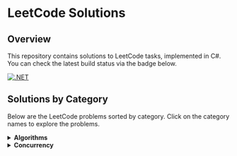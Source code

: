 # LeetCode Solutions

## Overview
This repository contains solutions to LeetCode tasks, implemented in C#. You can check the latest build status via the badge below.

[![.NET](https://github.com/eremeeveugene/leetcode/actions/workflows/dotnet.yml/badge.svg)](https://github.com/eremeeveugene/leetcode)

## Solutions by Category

Below are the LeetCode problems sorted by category. Click on the category names to explore the problems.

<details>
  <summary><strong>Algorithms</strong></summary>
  <p>

  - [2. Add Two Numbers](https://leetcode.com/problems/add-two-numbers/description/)
  - [3. Longest Substring Without Repeating Characters](https://leetcode.com/problems/longest-substring-without-repeating-characters/description/)
  - [9. Palindrome Number](https://leetcode.com/problems/palindrome-number/description/)
  - [13. Roman to Integer](https://leetcode.com/problems/roman-to-integer/description/)
  - [14. Longest Common Prefix](https://leetcode.com/problems/longest-common-prefix/description/)
  - [19. Remove Nth Node From End of List](https://leetcode.com/problems/remove-nth-node-from-end-of-list/description/)
  - [21. Merge Two Sorted Lists](https://leetcode.com/problems/merge-two-sorted-lists/description/)
  - [26. Remove Duplicates from Sorted Array](https://leetcode.com/problems/remove-duplicates-from-sorted-array/description/)
  - [27. Remove Element](https://leetcode.com/problems/remove-element/description/)
  - [28. Find the Index of the First Occurrence in a String](https://leetcode.com/problems/find-the-index-of-the-first-occurrence-in-a-string/description/)
  - [41. First Missing Positive](https://leetcode.com/problems/first-missing-positive/description/)
  - [57. Insert Interval](https://leetcode.com/problems/insert-interval/description/)
  - [58. Length of Last Word](https://leetcode.com/problems/length-of-last-word/description/)
  - [66. Plus One](https://leetcode.com/problems/plus-one/description/)
  - [67. Add Binary](https://leetcode.com/problems/add-binary/description/)
  - [70. Climbing Stairs](https://leetcode.com/problems/climbing-stairs/description/)
  - [83. Remove Duplicates from Sorted List](https://leetcode.com/problems/remove-duplicates-from-sorted-list/description/)
  - [85. Maximal Rectangle](https://leetcode.com/problems/maximal-rectangle/description/)
  - [88. Merge Sorted Array](https://leetcode.com/problems/merge-sorted-array/description/)
  - [94. Binary Tree Inorder Traversal](https://leetcode.com/problems/binary-tree-inorder-traversal/description/)
  - [100. Same Tree](https://leetcode.com/problems/same-tree/description/)
  - [104. Maximum Depth of Binary Tree](https://leetcode.com/problems/maximum-depth-of-binary-tree/description/)
  - [110. Balanced Binary Tree](https://leetcode.com/problems/balanced-binary-tree/description/)
  - [112. Path Sum](https://leetcode.com/problems/path-sum/description/)
  - [113. Path Sum II](https://leetcode.com/problems/path-sum-ii/description/)
  - [118. Pascal's Triangle](https://leetcode.com/problems/pascals-triangle/description/)
  - [119. Pascal's Triangle II](https://leetcode.com/problems/pascals-triangle-ii/description/)
  - [121. Best Time to Buy and Sell Stock](https://leetcode.com/problems/best-time-to-buy-and-sell-stock/description/)
  - [141. Linked List Cycle](https://leetcode.com/problems/linked-list-cycle/description/)
  - [143. Reorder List](https://leetcode.com/problems/reorder-list/description/)
  - [169. Majority Element](https://leetcode.com/problems/majority-element/description/)
  - [200. Number of Islands](https://leetcode.com/problems/number-of-islands/description/)
  - [202. Happy Number](https://leetcode.com/problems/happy-number/description/)
  - [205. Isomorphic Strings](https://leetcode.com/problems/isomorphic-strings/description/)
  - [206. Reverse Linked List](https://leetcode.com/problems/reverse-linked-list/description/)
  - [217. Contains Duplicate](https://leetcode.com/problems/contains-duplicate/description/)
  - [219. Contains Duplicate II](https://leetcode.com/problems/contains-duplicate-ii/description/)
  - [220. Contains Duplicate III](https://leetcode.com/problems/contains-duplicate-iii/description/)
  - [234. Palindrome Linked List](https://leetcode.com/problems/palindrome-linked-list/description/)
  - [257. Binary Tree Paths](https://leetcode.com/problems/binary-tree-paths/description/)
  - [258. Add Digits](https://leetcode.com/problems/add-digits/description/)
  - [268. Missing Number](https://leetcode.com/problems/missing-number/description/)
  - [279. Perfect Squares](https://leetcode.com/problems/perfect-squares/description/)
  - [287. Find the Duplicate Number](https://leetcode.com/problems/find-the-duplicate-number/description/)
  - [338. Counting Bits](https://leetcode.com/problems/counting-bits/description/)
  - [344. Reverse String](https://leetcode.com/problems/reverse-string/description/)
  - [349. Intersection of Two Arrays](https://leetcode.com/problems/intersection-of-two-arrays/description/)
  - [392. Is Subsequence](https://leetcode.com/problems/is-subsequence/description/)
  - [402. Remove K Digits](https://leetcode.com/problems/remove-k-digits/description/)
  - [415. Add Strings](https://leetcode.com/problems/add-strings/description/)
  - [442. Find All Duplicates in an Array](https://leetcode.com/problems/find-all-duplicates-in-an-array/description/)
  - [452. Minimum Number of Arrows to Burst Balloons](https://leetcode.com/problems/minimum-number-of-arrows-to-burst-balloons/description/)
  - [459. Repeated Substring Pattern](https://leetcode.com/problems/repeated-substring-pattern/description/)
  - [463. Island Perimeter](https://leetcode.com/problems/island-perimeter/description/)
  - [509. Fibonacci Number](https://leetcode.com/problems/fibonacci-number/description/)
  - [513. Find Bottom Left Tree Value](https://leetcode.com/problems/find-bottom-left-tree-value/description/)
  - [525. Contiguous Array](https://leetcode.com/problems/contiguous-array/description/)
  - [541. Reverse String II](https://leetcode.com/problems/reverse-string-ii/description/)
  - [543. Diameter of Binary Tree](https://leetcode.com/problems/diameter-of-binary-tree/description/)
  - [557. Reverse Words in a String III](https://leetcode.com/problems/reverse-words-in-a-string-iii/description/)
  - [561. Array Partition](https://leetcode.com/problems/array-partition/description/)
  - [623. Add One Row to Tree](https://leetcode.com/problems/add-one-row-to-tree/description/)
  - [643. Maximum Average Subarray I](https://leetcode.com/problems/maximum-average-subarray-i/description/)
  - [724. Find Pivot Index](https://leetcode.com/problems/find-pivot-index/description/)
  - [733. Flood Fill](https://leetcode.com/problems/flood-fill/description/)
  - [746. Min Cost Climbing Stairs](https://leetcode.com/problems/min-cost-climbing-stairs/description/)
  - [771. Jewels and Stones](https://leetcode.com/problems/jewels-and-stones/description/)
  - [787. Cheapest Flights Within K Stops](https://leetcode.com/problems/cheapest-flights-within-k-stops/description/)
  - [791. Custom Sort String](https://leetcode.com/problems/custom-sort-string/description/)
  - [930. Binary Subarrays With Sum](https://leetcode.com/problems/binary-subarrays-with-sum/description/)
  - [948. Bag of Tokens](https://leetcode.com/problems/bag-of-tokens/description/)
  - [950. Reveal Cards In Increasing Order](https://leetcode.com/problems/reveal-cards-in-increasing-order/description/)
  - [989. Add to Array-Form of Integer](https://leetcode.com/problems/add-to-array-form-of-integer/description/)
  - [997. Find the Town Judge](https://leetcode.com/problems/find-the-town-judge/description/)
  - [1013. Partition Array Into Three Parts With Equal Sum](https://leetcode.com/problems/partition-array-into-three-parts-with-equal-sum/description/)
  - [1025. Divisor Game](https://leetcode.com/problems/divisor-game/description/)
  - [1108. Defanging an IP Address](https://leetcode.com/problems/defanging-an-ip-address/description/)
  - [1137. N-th Tribonacci Number](https://leetcode.com/problems/n-th-tribonacci-number/description/)
  - [1171. Remove Zero Sum Consecutive Nodes from Linked List](https://leetcode.com/problems/remove-zero-sum-consecutive-nodes-from-linked-list/description/)
  - [1249. Minimum Remove to Make Valid Parentheses](https://leetcode.com/problems/minimum-remove-to-make-valid-parentheses/description/)
  - [1323. Maximum 69 Number](https://leetcode.com/problems/maximum-69-number/description/)
  - [1342. Number of Steps to Reduce a Number to Zero](https://leetcode.com/problems/number-of-steps-to-reduce-a-number-to-zero/description/)
  - [1365. How Many Numbers Are Smaller Than the Current Number](https://leetcode.com/problems/how-many-numbers-are-smaller-than-the-current-number/description/)
  - [1442. Count Triplets That Can Form Two Arrays of Equal XOR](https://leetcode.com/problems/count-triplets-that-can-form-two-arrays-of-equal-xor/description/)
  - [1480. Running Sum of 1d Array](https://leetcode.com/problems/running-sum-of-1d-array/description/)
  - [1512. Number of Good Pairs](https://leetcode.com/problems/number-of-good-pairs/description/)
  - [1544. Make The String Great](https://leetcode.com/problems/make-the-string-great/description/)
  - [1609. Even Odd Tree](https://leetcode.com/problems/even-odd-tree/description/)
  - [1614. Maximum Nesting Depth of the Parentheses](https://leetcode.com/problems/maximum-nesting-depth-of-the-parentheses/description/)
  - [1630. Arithmetic Subarrays](https://leetcode.com/problems/arithmetic-subarrays/description/)
  - [1662. Check If Two String Arrays are Equivalent](https://leetcode.com/problems/check-if-two-string-arrays-are-equivalent/description/)
  - [1672. Richest Customer Wealth](https://leetcode.com/problems/richest-customer-wealth/description/)
  - [1678. Goal Parser Interpretation](https://leetcode.com/problems/goal-parser-interpretation/description/)
  - [1688. Count of Matches in Tournament](https://leetcode.com/problems/count-of-matches-in-tournament/description/)
  - [1700. Number of Students Unable to Eat Lunch](https://leetcode.com/problems/number-of-students-unable-to-eat-lunch/description/)
  - [1716. Calculate Money in Leetcode Bank](https://leetcode.com/problems/calculate-money-in-leetcode-bank/description/)
  - [1720. Decode XORed Array](https://leetcode.com/problems/decode-xored-array/description/)
  - [1750. Minimum Length of String After Deleting Similar Ends](https://leetcode.com/problems/minimum-length-of-string-after-deleting-similar-ends/description/)
  - [1832. Check if the Sentence Is Pangram](https://leetcode.com/problems/check-if-the-sentence-is-pangram/description/)
  - [1920. Build Array from Permutation](https://leetcode.com/problems/build-array-from-permutation/description/)
  - [1929. Concatenation of Array](https://leetcode.com/problems/concatenation-of-array/description/)
  - [1971. Find if Path Exists in Graph](https://leetcode.com/problems/find-if-path-exists-in-graph/description/)
  - [1991. Find the Middle Index in Array](https://leetcode.com/problems/find-the-middle-index-in-array/description/)
  - [1992. Find All Groups of Farmland](https://leetcode.com/problems/find-all-groups-of-farmland/description/)
  - [2011. Final Value of Variable After Performing Operations](https://leetcode.com/problems/final-value-of-variable-after-performing-operations/description/)
  - [2114. Maximum Number of Words Found in Sentences](https://leetcode.com/problems/maximum-number-of-words-found-in-sentences/description/)
  - [2160. Minimum Sum of Four Digit Number After Splitting Digits](https://leetcode.com/problems/minimum-sum-of-four-digit-number-after-splitting-digits/description/)
  - [2235. Add Two Integers](https://leetcode.com/problems/add-two-integers/description/)
  - [2433. Find The Original Array of Prefix Xor](https://leetcode.com/problems/find-the-original-array-of-prefix-xor/description/)
  - [2444. Count Subarrays With Fixed Bounds](https://leetcode.com/problems/count-subarrays-with-fixed-bounds/description/)
  - [2469. Convert the Temperature](https://leetcode.com/problems/convert-the-temperature/description/)
  - [2485. Find the Pivot Integer](https://leetcode.com/problems/find-the-pivot-integer/description/)
  - [2520. Count the Digits That Divide a Number](https://leetcode.com/problems/count-the-digits-that-divide-a-number/description/)
  - [2535. Difference Between Element Sum and Digit Sum of an Array](https://leetcode.com/problems/difference-between-element-sum-and-digit-sum-of-an-array/description/)
  - [2540. Minimum Common Value](https://leetcode.com/problems/minimum-common-value/description/)
  - [2591. Distribute Money to Maximum Children](https://leetcode.com/problems/distribute-money-to-maximum-children/description/)
  - [2651. Calculate Delayed Arrival Time](https://leetcode.com/problems/calculate-delayed-arrival-time/description/)
  - [2706. Buy Two Chocolates](https://leetcode.com/problems/buy-two-chocolates/description/)
  - [2733. Neither Minimum nor Maximum](https://leetcode.com/problems/neither-minimum-nor-maximum/description/)
  - [2769. Find the Maximum Achievable Number](https://leetcode.com/problems/find-the-maximum-achievable-number/description/)
  - [2824. Count Pairs Whose Sum is Less than Target](https://leetcode.com/problems/count-pairs-whose-sum-is-less-than-target/description/)
  - [2864. Maximum Odd Binary Number](https://leetcode.com/problems/maximum-odd-binary-number/description/)
  - [2894. Divisible and Non-divisible Sums Difference](https://leetcode.com/problems/divisible-and-non-divisible-sums-difference/description/)
  - [2942. Find Words Containing Character](https://leetcode.com/problems/find-words-containing-character/description/)
  - [2958. Length of Longest Subarray With at Most K Frequency](https://leetcode.com/problems/length-of-longest-subarray-with-at-most-k-frequency/description/)
  - [2962. Count Subarrays Where Max Element Appears at Least K Times](https://leetcode.com/problems/count-subarrays-where-max-element-appears-at-least-k-times/description/)
  - [2974. Minimum Number Game](https://leetcode.com/problems/minimum-number-game/description/)
  - [3005. Count Elements With Maximum Frequency](https://leetcode.com/problems/count-elements-with-maximum-frequency/description/)

  </p>
</details>

<details>
  <summary><strong>Concurrency</strong></summary>
  <p>

  - More problems coming soon!

  </p>
</details>
